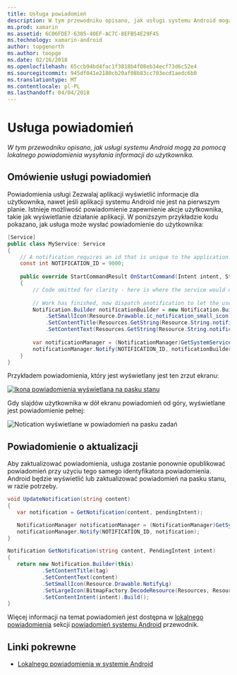 ```yaml
---
title: Usługa powiadomień
description: W tym przewodniku opisano, jak usługi systemu Android mogą za pomocą lokalnego powiadomienia wysyłania informacji do użytkownika.
ms.prod: xamarin
ms.assetid: 6C06FDE7-6385-40EF-AC7C-8EFB54E29F45
ms.technology: xamarin-android
author: topgenorth
ms.author: toopge
ms.date: 02/16/2018
ms.openlocfilehash: 65ccb94bd4fac1f3818b4f08eb34ecf73d6c52e4
ms.sourcegitcommit: 945df041e2180cb20af08b83cc703ecd1aedc6b0
ms.translationtype: MT
ms.contentlocale: pl-PL
ms.lasthandoff: 04/04/2018
---
```

# <a name="service-notifications"></a>Usługa powiadomień

_W tym przewodniku opisano, jak usługi systemu Android mogą za pomocą lokalnego powiadomienia wysyłania informacji do użytkownika._


## <a name="service-notifications-overview"></a>Omówienie usługi powiadomień

Powiadomienia usługi Zezwalaj aplikacji wyświetlić informacje dla użytkownika, nawet jeśli aplikacji systemu Android nie jest na pierwszym planie. Istnieje możliwość powiadomienie zapewnienie akcje użytkownika, takie jak wyświetlanie działanie aplikacji. W poniższym przykładzie kodu pokazano, jak usługa może wysłać powiadomienie do użytkownika:

```csharp
[Service]
public class MyService: Service 
{
    // A notification requires an id that is unique to the application.
    const int NOTIFICATION_ID = 9000;
    
    public override StartCommandResult OnStartCommand(Intent intent, StartCommandFlags flags, int startId)
    {
        // Code omitted for clarity - here is where the service would do something.
    
        // Work has finished, now dispatch anotification to let the user know.
        Notification.Builder notificationBuilder = new Notification.Builder(this)
            .SetSmallIcon(Resource.Drawable.ic_notification_small_icon)
            .SetContentTitle(Resources.GetString(Resource.String.notification_content_title))
            .SetContentText(Resources.GetString(Resource.String.notification_content_text));
        
        var notificationManager = (NotificationManager)GetSystemService(NotificationService);
        notificationManager.Notify(NOTIFICATION_ID, notificationBuilder.Build());
    }
}
```

Przykładem powiadomienia, który jest wyświetlany jest ten zrzut ekranu:

[![Ikona powiadomienia wyświetlana na pasku stanu](service-notifications-images/01-notification-sml.png)](service-notifications-images/01-notification.png#lightbox)

Gdy slajdów użytkownika w dół ekranu powiadomień od góry, wyświetlane jest powiadomienie pełnej:

![Notication wyświetlane w powiadomień na pasku zadań](service-notifications-images/02-fullnotification.png)


## <a name="updating-a-notification"></a>Powiadomienie o aktualizacji

Aby zaktualizować powiadomienia, usługa zostanie ponownie opublikować powiadomień przy użyciu tego samego identyfikatora powiadomienia. Android będzie wyświetlić lub zaktualizować powiadomień na pasku stanu, w razie potrzeby.

```csharp 
void UpdateNotification(string content)
{
   var notification = GetNotification(content, pendingIntent);

   NotificationManager notificationManager = (NotificationManager)GetSystemService(Context.NotificationService);
   notificationManager.Notify(NOTIFICATION_ID, notification);
}

Notification GetNotification(string content, PendingIntent intent)
{
   return new Notification.Builder(this)
           .SetContentTitle(tag)
           .SetContentText(content)
           .SetSmallIcon(Resource.Drawable.NotifyLg)
           .SetLargeIcon(BitmapFactory.DecodeResource(Resources, Resource.Drawable.Icon))
           .SetContentIntent(intent).Build();
}
```

Więcej informacji na temat powiadomień jest dostępna w [lokalnego powiadomienia](~/android/app-fundamentals/notifications/local-notifications.md) sekcji [powiadomień systemu Android](~/android/app-fundamentals/notifications/index.md) przewodnik.


## <a name="related-links"></a>Linki pokrewne

- [Lokalnego powiadomienia w systemie Android](~/android/app-fundamentals/notifications/local-notifications.md)
